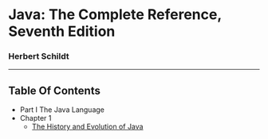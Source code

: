 # Java: The Complete Reference, Seventh Edition
### Herbert Schildt
---

## Table Of Contents
- Part I The Java Language
 - Chapter 1
   - [The History and Evolution of Java](https://github.com/mdmuradhossain/Java-The-Complete-Reference-Seventh-Edition-By-Herbert-Schildt/tree/master/src/io/murad/part/one/chapter/one/README.md)